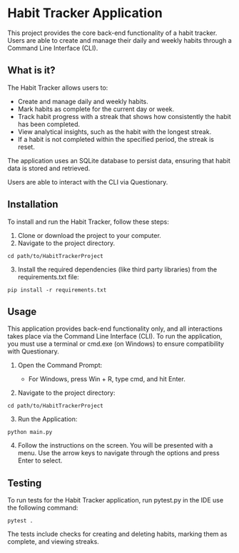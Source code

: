 # Habit Tracker Application

This project provides the core back-end functionality of a habit tracker.
Users are able to create and manage their daily and weekly habits through a Command Line Interface (CLI). 

## What is it?

The Habit Tracker allows users to:

- Create and manage daily and weekly habits.
- Mark habits as complete for the current day or week.
- Track habit progress with a streak that shows how consistently the habit has been completed.
- View analytical insights, such as the habit with the longest streak.
- If a habit is not completed within the specified period, the streak is reset. 

The application uses an SQLite database to persist data, ensuring that habit data is stored and retrieved.

Users are able to interact with the CLI via Questionary.

## Installation

To install and run the Habit Tracker, follow these steps:

1. Clone or download the project to your computer.
2. Navigate to the project directory.

```shell
cd path/to/HabitTrackerProject
```
3. Install the required dependencies (like third party libraries) from the requirements.txt file:

```shell
pip install -r requirements.txt
```

## Usage

This application provides back-end functionality only, and all interactions takes place via the Command Line Interface (CLI). 
To run the application, you must use a terminal or cmd.exe (on Windows) to ensure compatibility with Questionary.

1. Open the Command Prompt: 
   - For Windows, press Win + R, type cmd, and hit Enter.


2. Navigate to the project directory: 
```shell
cd path/to/HabitTrackerProject
```

3. Run the Application:

```shell
python main.py
```

4. Follow the instructions on the screen. You will be presented with a menu.
Use the arrow keys to navigate through the options and press Enter to select.

## Testing

To run tests for the Habit Tracker application, run pytest.py in the IDE use the following command:

```shell
pytest . 
```
The tests include checks for creating and deleting habits, marking them as complete, and viewing streaks.
